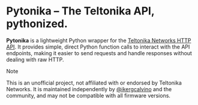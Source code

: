 # Pytonika – The Teltonika API, pythonized.

**Pytonika** is a lightweight Python wrapper for the [Teltonika Networks HTTP API](https://developers.teltonika-networks.com).
It provides simple, direct Python function calls to interact with the API endpoints, making it easier to send requests and handle responses without dealing with raw HTTP.

> [!NOTE]
> This is an unofficial project, not affiliated with or endorsed by Teltonika Networks.
> It is maintained independently by [@ikergcalvino](https://github.com/ikergcalvino) and the community, and may not be compatible with all firmware versions.
